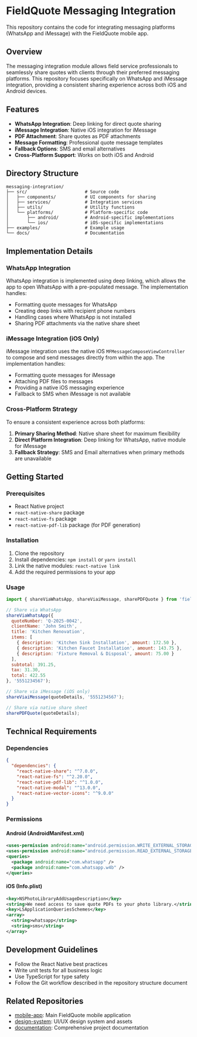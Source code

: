# FieldQuote Messaging Integration

This repository contains the code for integrating messaging platforms (WhatsApp and iMessage) with the FieldQuote mobile app.

## Overview

The messaging integration module allows field service professionals to seamlessly share quotes with clients through their preferred messaging platforms. This repository focuses specifically on WhatsApp and iMessage integration, providing a consistent sharing experience across both iOS and Android devices.

## Features

- **WhatsApp Integration**: Deep linking for direct quote sharing
- **iMessage Integration**: Native iOS integration for iMessage
- **PDF Attachment**: Share quotes as PDF attachments
- **Message Formatting**: Professional quote message templates
- **Fallback Options**: SMS and email alternatives
- **Cross-Platform Support**: Works on both iOS and Android

## Directory Structure

```
messaging-integration/
├── src/                      # Source code
│   ├── components/           # UI components for sharing
│   ├── services/             # Integration services
│   ├── utils/                # Utility functions
│   └── platforms/            # Platform-specific code
│       ├── android/          # Android-specific implementations
│       └── ios/              # iOS-specific implementations
├── examples/                 # Example usage
└── docs/                     # Documentation
```

## Implementation Details

### WhatsApp Integration

WhatsApp integration is implemented using deep linking, which allows the app to open WhatsApp with a pre-populated message. The implementation handles:

- Formatting quote messages for WhatsApp
- Creating deep links with recipient phone numbers
- Handling cases where WhatsApp is not installed
- Sharing PDF attachments via the native share sheet

### iMessage Integration (iOS Only)

iMessage integration uses the native iOS `MFMessageComposeViewController` to compose and send messages directly from within the app. The implementation handles:

- Formatting quote messages for iMessage
- Attaching PDF files to messages
- Providing a native iOS messaging experience
- Fallback to SMS when iMessage is not available

### Cross-Platform Strategy

To ensure a consistent experience across both platforms:

1. **Primary Sharing Method**: Native share sheet for maximum flexibility
2. **Direct Platform Integration**: Deep linking for WhatsApp, native module for iMessage
3. **Fallback Strategy**: SMS and Email alternatives when primary methods are unavailable

## Getting Started

### Prerequisites

- React Native project
- `react-native-share` package
- `react-native-fs` package
- `react-native-pdf-lib` package (for PDF generation)

### Installation

1. Clone the repository
2. Install dependencies: `npm install` or `yarn install`
3. Link the native modules: `react-native link`
4. Add the required permissions to your app

### Usage

```javascript
import { shareViaWhatsApp, shareViaiMessage, sharePDFQuote } from 'fieldquote-messaging';

// Share via WhatsApp
shareViaWhatsApp({
  quoteNumber: 'Q-2025-0042',
  clientName: 'John Smith',
  title: 'Kitchen Renovation',
  items: [
    { description: 'Kitchen Sink Installation', amount: 172.50 },
    { description: 'Kitchen Faucet Installation', amount: 143.75 },
    { description: 'Fixture Removal & Disposal', amount: 75.00 }
  ],
  subtotal: 391.25,
  tax: 31.30,
  total: 422.55
}, '5551234567');

// Share via iMessage (iOS only)
shareViaiMessage(quoteDetails, '5551234567');

// Share via native share sheet
sharePDFQuote(quoteDetails);
```

## Technical Requirements

### Dependencies

```json
{
  "dependencies": {
    "react-native-share": "^7.0.0",
    "react-native-fs": "^2.20.0",
    "react-native-pdf-lib": "^1.0.0",
    "react-native-modal": "^13.0.0",
    "react-native-vector-icons": "^9.0.0"
  }
}
```

### Permissions

#### Android (AndroidManifest.xml)
```xml
<uses-permission android:name="android.permission.WRITE_EXTERNAL_STORAGE" />
<uses-permission android:name="android.permission.READ_EXTERNAL_STORAGE" />
<queries>
  <package android:name="com.whatsapp" />
  <package android:name="com.whatsapp.w4b" />
</queries>
```

#### iOS (Info.plist)
```xml
<key>NSPhotoLibraryAddUsageDescription</key>
<string>We need access to save quote PDFs to your photo library.</string>
<key>LSApplicationQueriesSchemes</key>
<array>
  <string>whatsapp</string>
  <string>sms</string>
</array>
```

## Development Guidelines

- Follow the React Native best practices
- Write unit tests for all business logic
- Use TypeScript for type safety
- Follow the Git workflow described in the repository structure document

## Related Repositories

- [mobile-app](../mobile-app): Main FieldQuote mobile application
- [design-system](../design-system): UI/UX design system and assets
- [documentation](../documentation): Comprehensive project documentation
